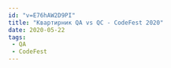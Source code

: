 ```yaml
---
id: "v=E76hAW2D9PI"
title: "Квартирник QA vs QC - CodeFest 2020"
date: 2020-05-22
tags:
 - QA
 - CodeFest
---
```

